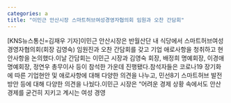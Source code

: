 ```yaml
---
categories: a
title: "이민근 안산시장 스마트허브여성경영자협의회 임원과 오찬 간담회"
---
```

[KNS뉴스통신=김재우 기자]이민근 안산시장은 반월산단 내 식당에서 스마트허브여성경영자협의회(회장 김영숙) 임원진과 오찬 간담회를 갖고 기업 애로사항을 청취하고 현안사항을 논의했다.이날 간담회는 이민근 시장과 김영숙 회장, 배정희 명예회장, 이경애 명예회장, 정연우 총무이사 등이 참석한 가운데 진행됐다.참석자들은 코로나19 장기화에 따른 기업현안 및 애로사항에 대해 다양한 의견을 나누고, 민선8기 스마트허브 발전방안 등에 대해 다양한 의견을 나눴다.이민근 시장은 “어려운 경제 상황 속에서도 안산경제를 굳건히 지키고 계시는 여성 경영
